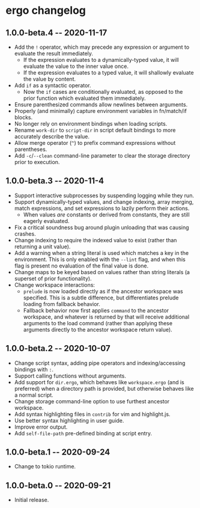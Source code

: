 # ergo changelog

## 1.0.0-beta.4  -- 2020-11-17
* Add the `!` operator, which may precede any expression or argument to evaluate
  the result immediately.
  * If the expression evaluates to a dynamically-typed value, it will evaluate
    the value to the inner value once.
  * If the expression evaluates to a typed value, it will shallowly evaluate the
    value by content.
* Add `if` as a syntactic operator.
  * Now the `if` cases are conditionally evaluated, as opposed to the prior
    function which evaluated them immediately.
* Ensure parenthesized commands allow newlines between arguments.
* Properly (and minimally) capture environment variables in fn/match/if blocks.
* No longer rely on environment bindings when loading scripts.
* Rename `work-dir` to `script-dir` in script default bindings to more
  accurately describe the value.
* Allow merge operator (`^`) to prefix command expressions without
  parentheses.
* Add `-c`/`--clean` command-line parameter to clear the storage directory prior
  to execution.

## 1.0.0-beta.3  -- 2020-11-4
* Support interactive subprocesses by suspending logging while they run.
* Support dynamically-typed values, and change indexing, array merging, match
  expressions, and set expressions to lazily perform their actions.
  * When values _are_ constants or derived from constants, they are still
    eagerly evaluated.
* Fix a critical soundness bug around plugin unloading that was causing crashes.
* Change indexing to require the indexed value to exist (rather than returning a
  unit value).
* Add a warning when a string literal is used which matches a key in the
  environment. This is only enabled with the `--lint` flag, and when this flag
  is present no evaluation of the final value is done.
* Change maps to be keyed based on values rather than string literals (a
  superset of prior functionality).
* Change workspace interactions:
  * `prelude` is now loaded directly as if the ancestor workspace was specified.
    This is a subtle difference, but differentiates prelude loading from
    fallback behavior.
  * Fallback behavior now first applies `command` to the ancestor workspace, and
    whatever is returned by that will receive additional arguments to the load
    command (rather than applying these arguments directly to the ancestor
    workspace return value).

## 1.0.0-beta.2  -- 2020-10-07
* Change script syntax, adding pipe operators and indexing/accessing bindings
  with `:`.
* Support calling functions without arguments.
* Add support for `dir.ergo`, which behaves like `workspace.ergo` (and is
  preferred) when a directory path is provided, but otherwise behaves like a
  normal script.
* Change storage command-line option to use furthest ancestor workspace.
* Add syntax highlighting files in `contrib` for vim and highlight.js.
* Use better syntax highlighting in user guide.
* Improve error output.
* Add `self-file-path` pre-defined binding at script entry.

## 1.0.0-beta.1  -- 2020-09-24
* Change to tokio runtime.

## 1.0.0-beta.0  -- 2020-09-21
* Initial release.
